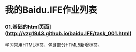 # 我的Baidu.IFE作业列表

###     01.基础的html页面](http://yzg1943.github.io/baidu.IFE/task_001.html)
学习常用HTML标签，包含部分HTML5新增标签。
